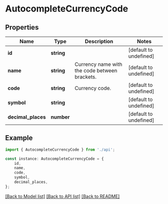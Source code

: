 # AutocompleteCurrencyCode


## Properties

Name | Type | Description | Notes
------------ | ------------- | ------------- | -------------
**id** | **string** |  | [default to undefined]
**name** | **string** | Currency name with the code between brackets. | [default to undefined]
**code** | **string** | Currency code. | [default to undefined]
**symbol** | **string** |  | [default to undefined]
**decimal_places** | **number** |  | [default to undefined]

## Example

```typescript
import { AutocompleteCurrencyCode } from './api';

const instance: AutocompleteCurrencyCode = {
    id,
    name,
    code,
    symbol,
    decimal_places,
};
```

[[Back to Model list]](../README.md#documentation-for-models) [[Back to API list]](../README.md#documentation-for-api-endpoints) [[Back to README]](../README.md)
